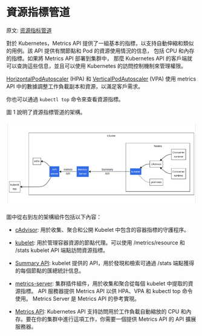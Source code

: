 # 資源指標管道

原文: [资源指标管道](https://kubernetes.io/zh-cn/docs/tasks/debug/debug-cluster/resource-metrics-pipeline/)

對於 Kubernetes，Metrics API 提供了一組基本的指標，以支持自動伸縮和類似的用例。該 API 提供有關節點和 Pod 的資源使用情況的信息， 包括 CPU 和內存的指標。如果將 Metrics API 部署到集群中， 那麼 Kubernetes API 的客戶端就可以查詢這些信息，並且可以使用 Kubernetes 的訪問控制機制來管理權限。

[HorizontalPodAutoscaler](https://kubernetes.io/zh-cn/docs/tasks/run-application/horizontal-pod-autoscale/) (HPA) 和 [VerticalPodAutoscaler](https://github.com/kubernetes/autoscaler/tree/master/vertical-pod-autoscaler#readme) (VPA) 使用 metrics API 中的數據調整工作負載副本和資源，以滿足客戶需求。

你也可以通過 `kubectl top` 命令來查看資源指標。

圖 1 說明了資源指標管道的架構。

![](./assets/resource-metrics-pipeline.png)

圖中從右到左的架構組件包括以下內容：

- [cAdvisor](https://github.com/google/cadvisor): 用於收集、聚合和公開 Kubelet 中包含的容器指標的守護程序。

- [kubelet](https://kubernetes.io/zh-cn/docs/concepts/overview/components/#kubelet): 用於管理容器資源的節點代理。可以使用 /metrics/resource 和 /stats kubelet API 端點訪問資源指標。

- [Summary API](https://kubernetes.io/zh-cn/docs/tasks/debug/debug-cluster/resource-metrics-pipeline/#summary-api-source): kubelet 提供的 API，用於發現和檢索可通過 /stats 端點獲得的每個節點的匯總統計信息。

- [metrics-server](https://kubernetes.io/zh-cn/docs/tasks/debug/debug-cluster/resource-metrics-pipeline/#metrics-server): 集群插件組件，用於收集和聚合從每個 kubelet 中提取的資源指標。 API 服務器提供 Metrics API 以供 HPA、VPA 和 kubectl top 命令使用。 Metrics Server 是 Metrics API 的參考實現。

- [Metrics API](https://kubernetes.io/zh-cn/docs/tasks/debug/debug-cluster/resource-metrics-pipeline/#metrics-api): Kubernetes API 支持訪問用於工作負載自動縮放的 CPU 和內存。要在你的集群中進行這項工作，你需要一個提供 Metrics API 的 API 擴展服務器。